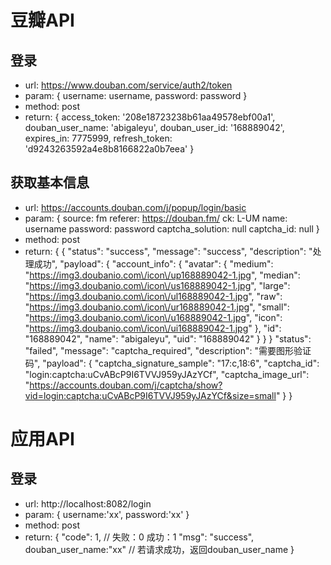 # 豆瓣API

## 登录
- url:  https://www.douban.com/service/auth2/token
- param: {
    username: username,
    password: password
  }
- method: post
- return: {
    access_token: '208e18723238b61aa49578ebf00a1',
    douban_user_name: 'abigaleyu',
    douban_user_id: '168889042',
    expires_in: 7775999,
    refresh_token: 'd9243263592a4e8b8166822a0b7eea' 
  }

## 获取基本信息
- url:  https://accounts.douban.com/j/popup/login/basic
- param: {
    source: fm
    referer: https://douban.fm/
    ck: L-UM
    name: username
    password: password
    captcha_solution: null
    captcha_id: null
  }
- method: post
- return: {
    <!-- 获取成功 -->
    {
      "status": "success",
      "message": "success",
      "description": "处理成功",
      "payload": {
        "account_info": {
          "avatar": {
            "medium": "https://img3.doubanio.com\/icon\/up168889042-1.jpg",
            "median": "https://img3.doubanio.com\/icon\/us168889042-1.jpg",
            "large": "https://img3.doubanio.com\/icon\/ul168889042-1.jpg",
            "raw": "https://img3.doubanio.com\/icon\/ur168889042-1.jpg",
            "small": "https://img3.doubanio.com\/icon\/u168889042-1.jpg",
            "icon": "https://img3.doubanio.com\/icon\/ui168889042-1.jpg"
          },
          "id": "168889042",
          "name": "abigaleyu",
          "uid": "168889042"
        }
      }
    }
    <!-- 获取失败  根据图片输入验证码再次请求 -->
    "status": "failed",
    "message": "captcha_required",
    "description": "需要图形验证码",
    "payload": {
        "captcha_signature_sample": "17:c,18:6",
        "captcha_id": "login:captcha:uCvABcP9I6TVVJ959yJAzYCf",
        "captcha_image_url": "https://accounts.douban.com/j/captcha/show?vid=login:captcha:uCvABcP9I6TVVJ959yJAzYCf&size=small"
    }
  }

# 应用API

## 登录

- url:  http://localhost:8082/login
- param: {
  username:'xx',
  password:'xx'
}
- method: post
- return: {
    "code": 1, // 失败：0  成功：1
    "msg": "success",
    douban_user_name:"xx" // 若请求成功，返回douban_user_name
	}
